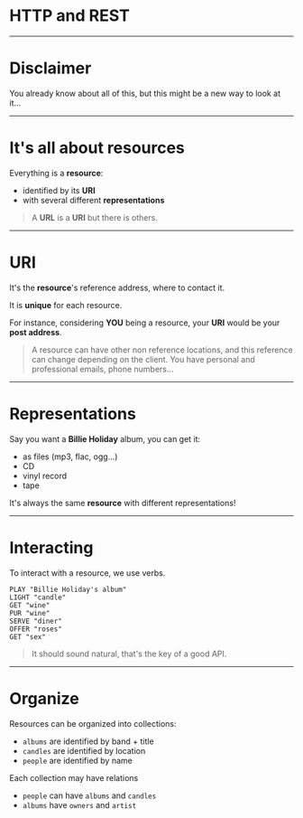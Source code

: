 # HTTP and REST

---

# Disclaimer

You already know about all of this, but this might be a new way to look at it...

---

# It's all about resources

Everything is a **resource**:

* identified by its **URI**
* with several different **representations**

> A **<accronym title="Unique Resource Location">URL</accronym>** is a
> **<accronym title="Unique Resource Identifier">URI</accronym>** but there is
> others.

---

# URI

It's the **resource**'s reference address, where to contact it.

It is **unique** for each resource.

For instance, considering **YOU** being a resource, your **URI** would be your
**post address**.

> A resource can have other non reference locations, and this reference can
> change depending on the client.
> You have personal and professional emails, phone numbers...

---

# Representations

Say you want a **Billie Holiday** album, you can get it:

* as files (mp3, flac, ogg...)
* CD
* vinyl record
* tape

It's always the same **resource** with different representations!

---

# Interacting

To interact with a resource, we use verbs.

    PLAY "Billie Holiday's album"
    LIGHT "candle"
    GET "wine"
    PUR "wine"
    SERVE "diner"
    OFFER "roses"
    GET "sex"

> It should sound natural, that's the key of a good API.

---

# Organize

Resources can be organized into collections:

* `albums` are identified by band + title
* `candles` are identified by location
* `people` are identified by name

Each collection may have relations

* `people` can have `albums` and `candles`
* `albums` have `owners` and `artist`
